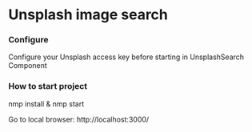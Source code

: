 # Unsplash image search 

### Configure

Configure your Unsplash access key before starting in UnsplashSearch Component

### How to start project 

nmp install & nmp start

Go to local browser: http://localhost:3000/
